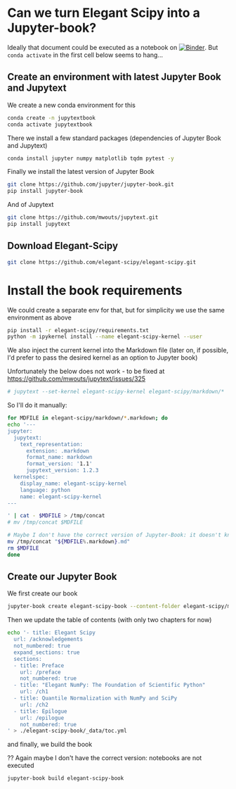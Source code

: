 # Can we turn Elegant Scipy into a Jupyter-book?

Ideally that document could be executed as a notebook on [![Binder](https://mybinder.org/badge_logo.svg)](https://mybinder.org/v2/gh/mwouts/jupyter-book-experiments/master?filepath=Elegant_Scipy_as_a_Jupyter_Book.md). But `conda activate` in the first cell below seems to hang...

## Create an environment with latest Jupyter Book and Jupytext

We create a new conda environment for this

```bash
conda create -n jupytextbook
conda activate jupytextbook
```

There we install a few standard packages (dependencies of Jupyter Book and Jupytext)

```bash
conda install jupyter numpy matplotlib tqdm pytest -y
```

Finally we install the latest version of Jupyter Book

```bash
git clone https://github.com/jupyter/jupyter-book.git
pip install jupyter-book
```

And of Jupytext

```bash
git clone https://github.com/mwouts/jupytext.git
pip install jupytext
```

## Download Elegant-Scipy

```bash
git clone https://github.com/elegant-scipy/elegant-scipy.git
```

# Install the book requirements

We could create a separate env for that, but for simplicity we use the same environment as above

```bash
pip install -r elegant-scipy/requirements.txt
python -m ipykernel install --name elegant-scipy-kernel --user
```

We also inject the current kernel into the Markdown file (later on, if possible, I'd prefer to pass the desired kernel as an option to Jupyter book)

Unfortunately the below does not work - to be fixed at https://github.com/mwouts/jupytext/issues/325

```bash
# jupytext --set-kernel elegant-scipy-kernel elegant-scipy/markdown/*
```

So I'll do it manually:

```bash
for MDFILE in elegant-scipy/markdown/*.markdown; do
echo '---
jupyter:
  jupytext:
    text_representation:
      extension: .markdown
      format_name: markdown
      format_version: '1.1'
      jupytext_version: 1.2.3
  kernelspec:
    display_name: elegant-scipy-kernel
    language: python
    name: elegant-scipy-kernel
---

' | cat - $MDFILE > /tmp/concat
# mv /tmp/concat $MDFILE

# Maybe I don't have the correct version of Jupyter-Book: it doesn't know about the .markdown extension??
mv /tmp/concat "${MDFILE%.markdown}.md"
rm $MDFILE
done
```

## Create our Jupyter Book

We first create our book

```bash
jupyter-book create elegant-scipy-book --content-folder elegant-scipy/markdown --license elegant-scipy/LICENSE.md
```

Then we update the table of contents (with only two chapters for now)

```bash
echo '- title: Elegant Scipy
  url: /acknowledgements
  not_numbered: true
  expand_sections: true
  sections:
  - title: Preface
    url: /preface
    not_numbered: true
  - title: "Elegant NumPy: The Foundation of Scientific Python"
    url: /ch1
  - title: Quantile Normalization with NumPy and SciPy
    url: /ch2
  - title: Epilogue
    url: /epilogue
    not_numbered: true
' > ./elegant-scipy-book/_data/toc.yml
```

and finally, we build the book

?? Again maybe I don't have the correct version: notebooks are not executed

```bash
jupyter-book build elegant-scipy-book
```
